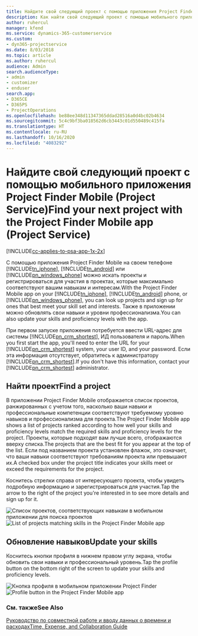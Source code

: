 ```yaml
---
title: Найдите свой следующий проект с помощью приложения Project Finder Mobile
description: Как найти свой следующий проект с помощью мобильного приложения Project Finder Mobile для Project Service
author: ruhercul
manager: kfend
ms.service: dynamics-365-customerservice
ms.custom:
- dyn365-projectservice
ms.date: 8/03/2018
ms.topic: article
ms.author: ruhercul
audience: Admin
search.audienceType:
- admin
- customizer
- enduser
search.app:
- D365CE
- D365PS
- ProjectOperations
ms.openlocfilehash: be88ee348d11347365ddad28516a0d4bc02b4634
ms.sourcegitcommit: 5c4c9bf3ba018562d6cb3443c01d550489c415fa
ms.translationtype: HT
ms.contentlocale: ru-RU
ms.lasthandoff: 10/16/2020
ms.locfileid: "4083292"
---
```

# <a name="find-your-next-project-with-the-project-finder-mobile-app-project-service"></a><span data-ttu-id="8e869-103">Найдите свой следующий проект с помощью мобильного приложения Project Finder Mobile (Project Service)</span><span class="sxs-lookup"><span data-stu-id="8e869-103">Find your next project with the Project Finder Mobile app (Project Service)</span></span>

[!INCLUDE[cc-applies-to-psa-app-1x-2x](../includes/cc-applies-to-psa-app-1x-2x.md)]

<span data-ttu-id="8e869-104">С помощью приложения Project Finder Mobile на своем телефоне [!INCLUDE[tn_iphone](../includes/tn-iphone.md)], [!INCLUDE[tn_android](../includes/tn-android.md)] или [!INCLUDE[pn_windows_phone](../includes/pn-windows-phone.md)] можно искать проекты и регистрироваться для участия в проектах, которые максимально соответствуют вашим навыкам и интересам.</span><span class="sxs-lookup"><span data-stu-id="8e869-104">With the Project Finder Mobile app on your [!INCLUDE[tn_iphone](../includes/tn-iphone.md)], [!INCLUDE[tn_android](../includes/tn-android.md)] phone, or [!INCLUDE[pn_windows_phone](../includes/pn-windows-phone.md)], you can look up projects and sign up for ones that best meet your skill set and interests.</span></span> <span data-ttu-id="8e869-105">Также в приложении можно обновлять свои навыки и уровни профессионализма.</span><span class="sxs-lookup"><span data-stu-id="8e869-105">You can also update your skills and proficiency levels with the app.</span></span>  
  
 <span data-ttu-id="8e869-106">При первом запуске приложения потребуется ввести URL-адрес для системы [!INCLUDE[pn_crm_shortest](../includes/pn-crm-shortest.md)], ИД пользователя и пароль.</span><span class="sxs-lookup"><span data-stu-id="8e869-106">When you first start the app, you'll need to enter the URL for your [!INCLUDE[pn_crm_shortest](../includes/pn-crm-shortest.md)] system, your user ID, and your password.</span></span> <span data-ttu-id="8e869-107">Если эта информация отсутствует, обратитесь к администратору [!INCLUDE[pn_crm_shortest](../includes/pn-crm-shortest.md)].</span><span class="sxs-lookup"><span data-stu-id="8e869-107">If you don't have this information,  contact your [!INCLUDE[pn_crm_shortest](../includes/pn-crm-shortest.md)] administrator.</span></span>  
  
## <a name="find-a-project"></a><span data-ttu-id="8e869-108">Найти проект</span><span class="sxs-lookup"><span data-stu-id="8e869-108">Find a project</span></span>  
 <span data-ttu-id="8e869-109">В приложении Project Finder Mobile отображается список проектов, ранжированных с учетом того, насколько ваши навыки и профессиональные компетенции соответствуют требуемому уровню навыков и профессионализма для проекта.</span><span class="sxs-lookup"><span data-stu-id="8e869-109">The Project Finder Mobile app shows a list of projects ranked according to how well your skills and proficiency levels match the required skills and proficiency levels for the project.</span></span> <span data-ttu-id="8e869-110">Проекты, которые подходят вам лучше всего, отображаются вверху списка.</span><span class="sxs-lookup"><span data-stu-id="8e869-110">The projects that are the best fit for you appear at the top of the list.</span></span> <span data-ttu-id="8e869-111">Если под названием проекта установлен флажок, это означает, что ваши навыки соответствуют требованиям проекта или превышают их.</span><span class="sxs-lookup"><span data-stu-id="8e869-111">A checked box under the project title indicates your skills meet or exceed the requirements for the project.</span></span>  
  
 <span data-ttu-id="8e869-112">Коснитесь стрелки справа от интересующего проекта, чтобы увидеть подробную информацию и зарегистрироваться для участия.</span><span class="sxs-lookup"><span data-stu-id="8e869-112">Tap the arrow to the right of the project you're interested in to see more details and sign up for it.</span></span>  
  
 <span data-ttu-id="8e869-113">![Список проектов, соответствующих навыкам в мобильном приложении для поиска проектов](../psa/media/project-service-project-finder-list.png "Список проектов, соответствующих навыкам в мобильном приложении для поиска проектов")</span><span class="sxs-lookup"><span data-stu-id="8e869-113">![List of projects matching skills in the Project Finder Mobile app](../psa/media/project-service-project-finder-list.png "List of projects matching skills in the Project Finder Mobile app")</span></span>  
  
## <a name="update-your-skills"></a><span data-ttu-id="8e869-114">Обновление навыков</span><span class="sxs-lookup"><span data-stu-id="8e869-114">Update your skills</span></span>  
 <span data-ttu-id="8e869-115">Коснитесь кнопки профиля в нижнем правом углу экрана, чтобы обновить свои навыки и профессиональный уровень.</span><span class="sxs-lookup"><span data-stu-id="8e869-115">Tap the profile button on the bottom right of the screen to update your skills and proficiency levels.</span></span>  
  
 <span data-ttu-id="8e869-116">![Кнопка профиля в мобильном приложении Project Finder](../psa/media/project-service-project-finder-profile.png "Кнопка профиля в мобильном приложении Project Finder")</span><span class="sxs-lookup"><span data-stu-id="8e869-116">![Profile button in the Project Finder Mobile app](../psa/media/project-service-project-finder-profile.png "Profile button in the Project Finder Mobile app")</span></span>  
  
### <a name="see-also"></a><span data-ttu-id="8e869-117">См. также</span><span class="sxs-lookup"><span data-stu-id="8e869-117">See Also</span></span>  
 [<span data-ttu-id="8e869-118">Руководство по совместной работе и вводу данных о времени и расходах</span><span class="sxs-lookup"><span data-stu-id="8e869-118">Time, Expense, and Collaboration Guide</span></span>](../psa/time-expense-collaboration-guide.md)
